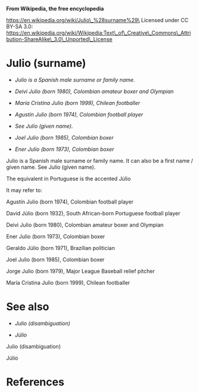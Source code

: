 **From Wikipedia, the free encyclopedia**

https://en.wikipedia.org/wiki/Julio\_%28surname%29\
Licensed under CC BY-SA 3.0:\
https://en.wikipedia.org/wiki/Wikipedia:Text\_of\_Creative\_Commons\_Attribution-ShareAlike\_3.0\_Unported\_License

Julio (surname)
===============

-   *Julio is a Spanish male surname or family name.*

-   *Deivi Julio (born 1980), Colombian amateur boxer and Olympian*

-   *María Cristina Julio (born 1999), Chilean footballer*

-   *Agustín Julio (born 1974), Colombian football player*

-   *See Julio (given name).*

-   *Joel Julio (born 1985), Colombian boxer*

-   *Ener Julio (born 1973), Colombian boxer*

Julio is a Spanish male surname or family name. It can also be a first
name / given name. See Julio (given name).

The equivalent in Portuguese is the accented Júlio

It may refer to:

Agustín Julio (born 1974), Colombian football player

David Júlio (born 1932), South African-born Portuguese football player

Deivi Julio (born 1980), Colombian amateur boxer and Olympian

Ener Julio (born 1973), Colombian boxer

Geraldo Júlio (born 1971), Brazilian politician

Joel Julio (born 1985), Colombian boxer

Jorge Julio (born 1979), Major League Baseball relief pitcher

María Cristina Julio (born 1999), Chilean footballer

See also
========

-   *Julio (disambiguation)*

-   *Júlio*

Julio (disambiguation)

Júlio

References
==========
